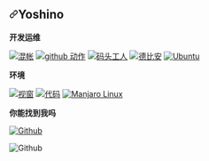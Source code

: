 <article class="markdown-body entry-content container-lg f5" itemprop="text"><h1 dir="auto"><a id="user-content-ttimochan-" class="anchor" aria-hidden="true" href="#ttimochan-"><svg class="octicon octicon-link" viewBox="0 0 16 16" version="1.1" width="16" height="16" aria-hidden="true"><path fill-rule="evenodd" d="M7.775 3.275a.75.75 0 001.06 1.06l1.25-1.25a2 2 0 112.83 2.83l-2.5 2.5a2 2 0 01-2.83 0 .75.75 0 00-1.06 1.06 3.5 3.5 0 004.95 0l2.5-2.5a3.5 3.5 0 00-4.95-4.95l-1.25 1.25zm-4.69 9.64a2 2 0 010-2.83l2.5-2.5a2 2 0 012.83 0 .75.75 0 001.06-1.06 3.5 3.5 0 00-4.95 0l-2.5 2.5a3.5 3.5 0 004.95 4.95l1.25-1.25a.75.75 0 00-1.06-1.06l-1.25 1.25a2 2 0 01-2.83 0z"></path></svg></a><font style="vertical-align: inherit;"><font style="vertical-align: inherit;">Yoshino</font></font><a target="_blank" rel="noopener noreferrer nofollow" href="https://camo.githubusercontent.com/c8415b2c729a5d74b3fa981c8bcc4416f3cb2cf2c775b7e39b28598e31ed7be7/68747470733a2f2f76697369746f722d62616467652e6c616f62692e6963752f62616467653f706167655f69643d74696d6f6368616e2d636e2e726561646d65"><img src="https://camo.githubusercontent.com/c8415b2c729a5d74b3fa981c8bcc4416f3cb2cf2c775b7e39b28598e31ed7be7/68747470733a2f2f76697369746f722d62616467652e6c616f62692e6963752f62616467653f706167655f69643d74696d6f6368616e2d636e2e726561646d65" alt="" data-canonical-src="https://visitor-badge.laobi.icu/badge?page_id=timochan-cn.readme" style="max-width: 100%;"></a></h1>
<p dir="auto"><strong><font style="vertical-align: inherit;"><font style="vertical-align: inherit;">开发运维</font></font></strong></p>
<p dir="auto">
  <a target="_blank" rel="noopener noreferrer nofollow" href="https://camo.githubusercontent.com/561f3d4fd727fcca82984c91a65eca069ff34a435072158f6947c4ca52370eae/68747470733a2f2f696d672e736869656c64732e696f2f62616467652f2d4769742d4630353033323f7374796c653d666c61742d737175617265266c6f676f3d676974266c6f676f436f6c6f723d7768697465"><img alt="混帐" src="https://camo.githubusercontent.com/561f3d4fd727fcca82984c91a65eca069ff34a435072158f6947c4ca52370eae/68747470733a2f2f696d672e736869656c64732e696f2f62616467652f2d4769742d4630353033323f7374796c653d666c61742d737175617265266c6f676f3d676974266c6f676f436f6c6f723d7768697465" data-canonical-src="https://img.shields.io/badge/-Git-F05032?style=flat-square&amp;logo=git&amp;logoColor=white" style="max-width: 100%;"></a>
  <a target="_blank" rel="noopener noreferrer nofollow" href="https://camo.githubusercontent.com/a8fde3e1713490a7a4f4e1f51e8d20ce21c367e6ce71a0bc41cba444b3092ed7/68747470733a2f2f696d672e736869656c64732e696f2f62616467652f2d44726f6e652d3230383846463f7374796c653d666c61742d737175617265266c6f676f3d44726f6e65266c6f676f436f6c6f723d7768697465"><img alt="github 动作" src="https://camo.githubusercontent.com/a8fde3e1713490a7a4f4e1f51e8d20ce21c367e6ce71a0bc41cba444b3092ed7/68747470733a2f2f696d672e736869656c64732e696f2f62616467652f2d44726f6e652d3230383846463f7374796c653d666c61742d737175617265266c6f676f3d44726f6e65266c6f676f436f6c6f723d7768697465" data-canonical-src="https://img.shields.io/badge/-Drone-2088FF?style=flat-square&amp;logo=Drone&amp;logoColor=white" style="max-width: 100%;"></a>
  <a target="_blank" rel="noopener noreferrer nofollow" href="https://camo.githubusercontent.com/4d015bf250194995d899a5d2b90babf1afc4458c1589b93e58fdfa4119749a49/68747470733a2f2f696d672e736869656c64732e696f2f62616467652f2d446f636b65722d3436613266313f7374796c653d666c61742d737175617265266c6f676f3d646f636b6572266c6f676f436f6c6f723d7768697465"><img alt="码头工人" src="https://camo.githubusercontent.com/4d015bf250194995d899a5d2b90babf1afc4458c1589b93e58fdfa4119749a49/68747470733a2f2f696d672e736869656c64732e696f2f62616467652f2d446f636b65722d3436613266313f7374796c653d666c61742d737175617265266c6f676f3d646f636b6572266c6f676f436f6c6f723d7768697465" data-canonical-src="https://img.shields.io/badge/-Docker-46a2f1?style=flat-square&amp;logo=docker&amp;logoColor=white" style="max-width: 100%;"></a>
  <a target="_blank" rel="noopener noreferrer nofollow" href="https://camo.githubusercontent.com/916eedae29091c2f210027e94c7ea4e8bef4ea1543bf4d53b6cf986b51f0dd30/68747470733a2f2f696d672e736869656c64732e696f2f62616467652f2d44656269616e2d4646303033333f7374796c653d666c61742d737175617265266c6f676f3d44656269616e266c6f676f436f6c6f723d7768697465"><img alt="德比安" src="https://camo.githubusercontent.com/916eedae29091c2f210027e94c7ea4e8bef4ea1543bf4d53b6cf986b51f0dd30/68747470733a2f2f696d672e736869656c64732e696f2f62616467652f2d44656269616e2d4646303033333f7374796c653d666c61742d737175617265266c6f676f3d44656269616e266c6f676f436f6c6f723d7768697465" data-canonical-src="https://img.shields.io/badge/-Debian-FF0033?style=flat-square&amp;logo=Debian&amp;logoColor=white" style="max-width: 100%;"></a>
  <a target="_blank" rel="noopener noreferrer nofollow" href="https://camo.githubusercontent.com/6e5829abd403a19a903597c4b07f50d81c13703f8ebe0ce11967b61852efeef8/68747470733a2f2f696d672e736869656c64732e696f2f62616467652f2d5562756e74752d4442363532413f7374796c653d666c61742d737175617265266c6f676f3d7562756e7475266c6f676f436f6c6f723d7768697465"><img alt="Ubuntu" src="https://camo.githubusercontent.com/6e5829abd403a19a903597c4b07f50d81c13703f8ebe0ce11967b61852efeef8/68747470733a2f2f696d672e736869656c64732e696f2f62616467652f2d5562756e74752d4442363532413f7374796c653d666c61742d737175617265266c6f676f3d7562756e7475266c6f676f436f6c6f723d7768697465" data-canonical-src="https://img.shields.io/badge/-Ubuntu-DB652A?style=flat-square&amp;logo=ubuntu&amp;logoColor=white" style="max-width: 100%;"></a>
</p>
<p dir="auto"><strong><font style="vertical-align: inherit;"><font style="vertical-align: inherit;">环境</font></font></strong></p>
<p dir="auto">
  <a target="_blank" rel="noopener noreferrer nofollow" href="https://camo.githubusercontent.com/3c713979ece362994f29c39d28bdf1ba0e319e31e003976fff56d838f5ce48aa/68747470733a2f2f696d672e736869656c64732e696f2f62616467652f2d57696e646f77732d3333333f7374796c653d666c61742d737175617265266c6f676f3d77696e646f7773266c6f676f436f6c6f723d7768697465"><img alt="视窗" src="https://camo.githubusercontent.com/3c713979ece362994f29c39d28bdf1ba0e319e31e003976fff56d838f5ce48aa/68747470733a2f2f696d672e736869656c64732e696f2f62616467652f2d57696e646f77732d3333333f7374796c653d666c61742d737175617265266c6f676f3d77696e646f7773266c6f676f436f6c6f723d7768697465" data-canonical-src="https://img.shields.io/badge/-Windows-333?style=flat-square&amp;logo=windows&amp;logoColor=white" style="max-width: 100%;"></a>
  <a target="_blank" rel="noopener noreferrer nofollow" href="https://camo.githubusercontent.com/100cdc29afd1ca60ea4bd9ff84f5de2699120182056d3a84ca07697a81ca3153/68747470733a2f2f696d672e736869656c64732e696f2f62616467652f56697375616c25323053747564696f253230436f64652d626c75653f7374796c653d666c61742d737175617265266c6f676f3d76697375616c2d73747564696f2d636f6465266c6f676f436f6c6f723d666666666666"><img alt="代码" src="https://camo.githubusercontent.com/100cdc29afd1ca60ea4bd9ff84f5de2699120182056d3a84ca07697a81ca3153/68747470733a2f2f696d672e736869656c64732e696f2f62616467652f56697375616c25323053747564696f253230436f64652d626c75653f7374796c653d666c61742d737175617265266c6f676f3d76697375616c2d73747564696f2d636f6465266c6f676f436f6c6f723d666666666666" data-canonical-src="https://img.shields.io/badge/Visual%20Studio%20Code-blue?style=flat-square&amp;logo=visual-studio-code&amp;logoColor=ffffff" style="max-width: 100%;"></a>
  <a target="_blank" rel="noopener noreferrer nofollow" href="https://camo.githubusercontent.com/bfc32af062bf4baec29ee13df812278048f52148e522d79045919369cc939c69/68747470733a2f2f696d672e736869656c64732e696f2f62616467652f2d4d616e6a61726f2532304c696e75782d3142343930423f7374796c653d666c61742d737175617265266c6f676f3d4d616e6a61726f2532304c696e7578266c6f676f436f6c6f723d314234393042"><img alt="Manjaro Linux" src="https://camo.githubusercontent.com/bfc32af062bf4baec29ee13df812278048f52148e522d79045919369cc939c69/68747470733a2f2f696d672e736869656c64732e696f2f62616467652f2d4d616e6a61726f2532304c696e75782d3142343930423f7374796c653d666c61742d737175617265266c6f676f3d4d616e6a61726f2532304c696e7578266c6f676f436f6c6f723d314234393042" data-canonical-src="https://img.shields.io/badge/-Manjaro%20Linux-1B490B?style=flat-square&amp;logo=Manjaro%20Linux&amp;logoColor=1B490B" style="max-width: 100%;"></a>
<p dir="auto"><strong><font style="vertical-align: inherit;"><font style="vertical-align: inherit;">你能找到我吗</font></font></strong></p>

  <a href="https://github.com/grandova"><img alt="Github" src="https://camo.githubusercontent.com/297212f5cfd71f14f1a774a22bfd24b24bfa996aa72f4d941f790c8606ca8f0d/68747470733a2f2f696d672e736869656c64732e696f2f62616467652f4769744875622d2532333132313030452e7376673f267374796c653d666f722d7468652d6261646765266c6f676f3d476974687562266c6f676f436f6c6f723d7768697465" data-canonical-src="https://img.shields.io/badge/GitHub-%2312100E.svg?&amp;style=for-the-badge&amp;logo=Github&amp;logoColor=white" style="max-width: 100%;"></a>
  
<img alt="Github" src="https://camo.githubusercontent.com/297212f5cfd71f14f1a774a22bfd24b24bfa996aa72f4d941f790c8606ca8f0d/68747470733a2f2f696d672e736869656c64732e696f2f62616467652f4769744875622d2532333132313030452e7376673f267374796c653d666f722d7468652d6261646765266c6f676f3d476974687562266c6f676f436f6c6f723d7768697465" data-canonical-src="https://img.shields.io/badge/GitHub-%2312100E.svg?&amp;style=for-the-badge&amp;logo=Github&amp;logoColor=white" style="max-width: 100%;">
